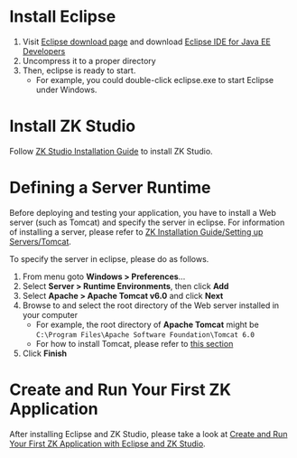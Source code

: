 # Install Eclipse

1.  Visit [Eclipse download page](http://www.eclipse.org/downloads/) and
    download [Eclipse IDE for Java EE Developers](http://www.eclipse.org/downloads/download.php?file=/technology/epp/downloads/release/ganymede/SR2/eclipse-jee-ganymede-SR2-win32.zip)
2.  Uncompress it to a proper directory
3.  Then, eclipse is ready to start.
    - For example, you could double-click eclipse.exe to start Eclipse
      under Windows.

# Install ZK Studio

Follow [ZK Studio Installation Guide]({{site.baseurl}}/zk_studio_essentials/installation) to install ZK
Studio.

# Defining a Server Runtime

Before deploying and testing your application, you have to install a Web
server (such as Tomcat) and specify the server in eclipse. For
information of installing a server, please refer to [ZK Installation Guide/Setting up Servers/Tomcat](/zk_installation_guide/tomcat).

To specify the server in eclipse, please do as follows.

1.  From menu goto **Windows \> Preferences**...
2.  Select **Server \> Runtime Environments**, then click **Add**
3.  Select **Apache \> Apache Tomcat v6.0** and click **Next**
4.  Browse to and select the root directory of the Web server installed
    in your computer
    - For example, the root directory of **Apache Tomcat** might be
      `C:\Program Files\Apache Software Foundation\Tomcat 6.0`
    - For how to install Tomcat, please refer to [this section](/zk_installation_guide/tomcat)
5.  Click **Finish**

# Create and Run Your First ZK Application

After installing Eclipse and ZK Studio, please take a look at [Create and Run Your First ZK Application with Eclipse and ZK Studio](/zk_installation_guide/create_and_run_your_first_zk_application_with_eclipse_and_zk_studio).


